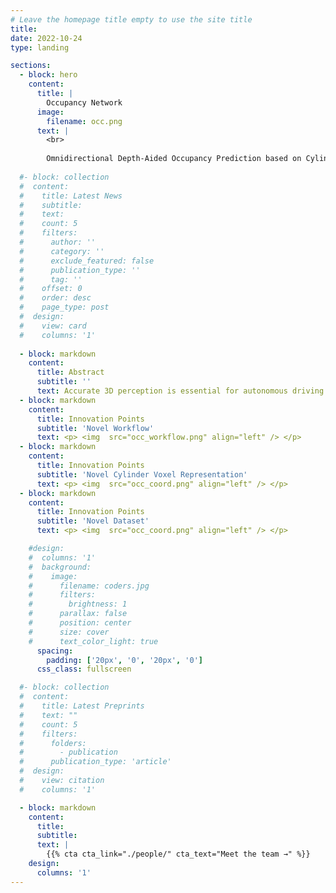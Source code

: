 ```yaml
---
# Leave the homepage title empty to use the site title
title:
date: 2022-10-24
type: landing

sections:
  - block: hero
    content:
      title: |
        Occupancy Network
      image:
        filename: occ.png
      text: |
        <br>
        
        Omnidirectional Depth-Aided Occupancy Prediction based on Cylindrical Voxel for Autonomous Driving
  
  #- block: collection
  #  content:
  #    title: Latest News
  #    subtitle:
  #    text:
  #    count: 5
  #    filters:
  #      author: ''
  #      category: ''
  #      exclude_featured: false
  #      publication_type: ''
  #      tag: ''
  #    offset: 0
  #    order: desc
  #    page_type: post
  #  design:
  #    view: card
  #    columns: '1'
  
  - block: markdown
    content:
      title: Abstract
      subtitle: ''
      text: Accurate 3D perception is essential for autonomous driving. Traditional methods often struggle with geometric ambiguity and slow convergence due to a lack of geometric prior. To address this challenge, we use omnidirectional depth estimation, which is generated by our lab's XXXNET, to introduce geometric prior. Based on the depth information, We propose a cylindrical voxel-based Sketch-Coloring framework. Additionally, our approach introduces a cylindrical voxel representation based on polar coordinate, better aligning with the radial nature of panoramic camera views. This representation adjusts voxel density according to distance, boosting the performance of close proximity. We also build a virtual scene dataset with six fisheye cameras, addressing the lack of fisheye camera dataset in autonomous driving tasks. Experimental results demonstrate that our Sketch-Coloring network significantly enhances 3D perception performance, especially in nearby regions, which makes our method a promising solution for autonomous driving perception.
  - block: markdown
    content:
      title: Innovation Points
      subtitle: 'Novel Workflow'
      text: <p> <img  src="occ_workflow.png" align="left" /> </p>
  - block: markdown
    content:
      title: Innovation Points
      subtitle: 'Novel Cylinder Voxel Representation'
      text: <p> <img  src="occ_coord.png" align="left" /> </p>    
  - block: markdown
    content:
      title: Innovation Points
      subtitle: 'Novel Dataset'
      text: <p> <img  src="occ_coord.png" align="left" /> </p>    

    #design:
    #  columns: '1'
    #  background:
    #    image: 
    #      filename: coders.jpg
    #      filters:
    #        brightness: 1
    #      parallax: false
    #      position: center
    #      size: cover
    #      text_color_light: true
      spacing:
        padding: ['20px', '0', '20px', '0']
      css_class: fullscreen

  #- block: collection
  #  content:
  #    title: Latest Preprints
  #    text: ""
  #    count: 5
  #    filters:
  #      folders:
  #        - publication
  #      publication_type: 'article'
  #  design:
  #    view: citation
  #    columns: '1'

  - block: markdown
    content:
      title:
      subtitle:
      text: |
        {{% cta cta_link="./people/" cta_text="Meet the team →" %}}
    design:
      columns: '1'
---
```

